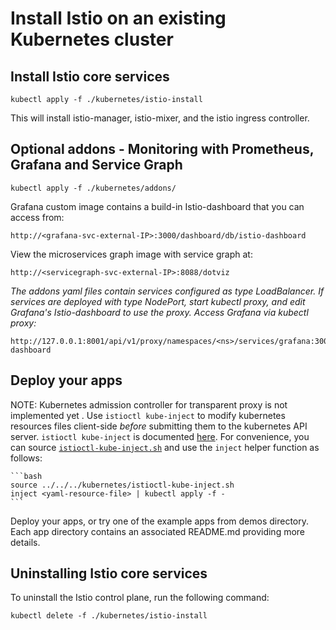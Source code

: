 # Install Istio on an existing Kubernetes cluster

<!---
**Optional - Create a Kubernetes namespace and set the current context to use that namespace**

    kubectl create ns <ns>

    kubectl config set-context `kubectl config view | grep current-context | awk '{print $2}'` --namespace <ns>
--->

## Install Istio core services

    kubectl apply -f ./kubernetes/istio-install

This will install istio-manager, istio-mixer, and the istio ingress controller.


## Optional addons - Monitoring with Prometheus, Grafana and Service Graph

    kubectl apply -f ./kubernetes/addons/


Grafana custom image contains a build-in Istio-dashboard that you can access from:

    http://<grafana-svc-external-IP>:3000/dashboard/db/istio-dashboard


View the microservices graph image with service graph at:

    http://<servicegraph-svc-external-IP>:8088/dotviz

*The addons yaml files contain services configured as type LoadBalancer. If services are deployed with type NodePort,
start kubectl proxy, and edit Grafana's Istio-dashboard to use the proxy. Access Grafana via kubectl proxy:*

    http://127.0.0.1:8001/api/v1/proxy/namespaces/<ns>/services/grafana:3000/dashboard/db/istio-dashboard


## Deploy your apps

NOTE: Kubernetes admission controller for transparent proxy is not
implemented yet . Use `istioctl kube-inject` to modify kubernetes
resources files client-side *before* submitting them to the kubernetes
API server. `istioctl kube-inject` is documented
[here](https://github.com/istio/istio/blob/master/doc/istioctl.md#kube-inject).
For convenience, you can source
[`istioctl-kube-inject.sh`](https://github.com/istio/istio/blob/master/kubernetes/istioctl-kube-inject.sh) and
use the `inject` helper function as follows:

    ```bash
    source ../../../kubernetes/istioctl-kube-inject.sh
    inject <yaml-resource-file> | kubectl apply -f -
    ```

Deploy your apps, or try one of the example apps from demos directory. Each app directory contains an associated README.md providing more details.


## Uninstalling Istio core services

To uninstall the Istio control plane, run the following command:

    kubectl delete -f ./kubernetes/istio-install
